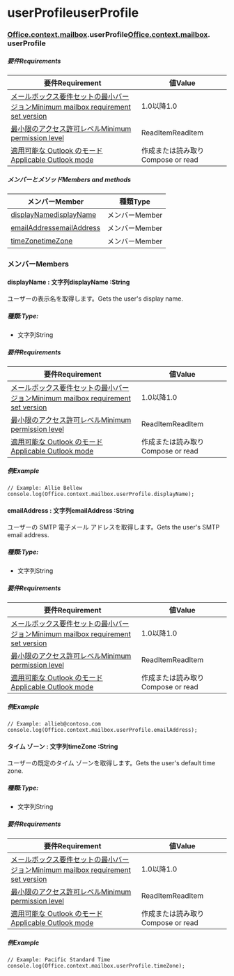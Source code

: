 # <a name="userprofile"></a><span data-ttu-id="cef5c-101">userProfile</span><span class="sxs-lookup"><span data-stu-id="cef5c-101">userProfile</span></span>

### <span data-ttu-id="cef5c-p101">[Office](Office.md)[.context](Office.context.md)[.mailbox](Office.context.mailbox.md).userProfile</span><span class="sxs-lookup"><span data-stu-id="cef5c-p101">[Office](Office.md)[.context](Office.context.md)[.mailbox](Office.context.mailbox.md). userProfile</span></span>

##### <a name="requirements"></a><span data-ttu-id="cef5c-104">要件</span><span class="sxs-lookup"><span data-stu-id="cef5c-104">Requirements</span></span>

|<span data-ttu-id="cef5c-105">要件</span><span class="sxs-lookup"><span data-stu-id="cef5c-105">Requirement</span></span>| <span data-ttu-id="cef5c-106">値</span><span class="sxs-lookup"><span data-stu-id="cef5c-106">Value</span></span>|
|---|---|
|[<span data-ttu-id="cef5c-107">メールボックス要件セットの最小バージョン</span><span class="sxs-lookup"><span data-stu-id="cef5c-107">Minimum mailbox requirement set version</span></span>](/office/dev/add-ins/reference/requirement-sets/outlook-api-requirement-sets)| <span data-ttu-id="cef5c-108">1.0以降</span><span class="sxs-lookup"><span data-stu-id="cef5c-108">1.0</span></span>|
|[<span data-ttu-id="cef5c-109">最小限のアクセス許可レベル</span><span class="sxs-lookup"><span data-stu-id="cef5c-109">Minimum permission level</span></span>](https://docs.microsoft.com/outlook/add-ins/understanding-outlook-add-in-permissions)| <span data-ttu-id="cef5c-110">ReadItem</span><span class="sxs-lookup"><span data-stu-id="cef5c-110">ReadItem</span></span>|
|[<span data-ttu-id="cef5c-111">適用可能な Outlook のモード</span><span class="sxs-lookup"><span data-stu-id="cef5c-111">Applicable Outlook mode</span></span>](https://docs.microsoft.com/outlook/add-ins/#extension-points)| <span data-ttu-id="cef5c-112">作成または読み取り</span><span class="sxs-lookup"><span data-stu-id="cef5c-112">Compose or read</span></span>|

##### <a name="members-and-methods"></a><span data-ttu-id="cef5c-113">メンバーとメソッド</span><span class="sxs-lookup"><span data-stu-id="cef5c-113">Members and methods</span></span>

| <span data-ttu-id="cef5c-114">メンバー</span><span class="sxs-lookup"><span data-stu-id="cef5c-114">Member</span></span> | <span data-ttu-id="cef5c-115">種類</span><span class="sxs-lookup"><span data-stu-id="cef5c-115">Type</span></span> |
|--------|------|
| [<span data-ttu-id="cef5c-116">displayName</span><span class="sxs-lookup"><span data-stu-id="cef5c-116">displayName</span></span>](#displayname-string) | <span data-ttu-id="cef5c-117">メンバー</span><span class="sxs-lookup"><span data-stu-id="cef5c-117">Member</span></span> |
| [<span data-ttu-id="cef5c-118">emailAddress</span><span class="sxs-lookup"><span data-stu-id="cef5c-118">emailAddress</span></span>](#emailaddress-string) | <span data-ttu-id="cef5c-119">メンバー</span><span class="sxs-lookup"><span data-stu-id="cef5c-119">Member</span></span> |
| [<span data-ttu-id="cef5c-120">timeZone</span><span class="sxs-lookup"><span data-stu-id="cef5c-120">timeZone</span></span>](#timezone-string) | <span data-ttu-id="cef5c-121">メンバー</span><span class="sxs-lookup"><span data-stu-id="cef5c-121">Member</span></span> |

### <a name="members"></a><span data-ttu-id="cef5c-122">メンバー</span><span class="sxs-lookup"><span data-stu-id="cef5c-122">Members</span></span>

####  <a name="displayname-string"></a><span data-ttu-id="cef5c-123">displayName : 文字列</span><span class="sxs-lookup"><span data-stu-id="cef5c-123">displayName :String</span></span>

<span data-ttu-id="cef5c-124">ユーザーの表示名を取得します。</span><span class="sxs-lookup"><span data-stu-id="cef5c-124">Gets the user's display name.</span></span>

##### <a name="type"></a><span data-ttu-id="cef5c-125">種類:</span><span class="sxs-lookup"><span data-stu-id="cef5c-125">Type:</span></span>

*   <span data-ttu-id="cef5c-126">文字列</span><span class="sxs-lookup"><span data-stu-id="cef5c-126">String</span></span>

##### <a name="requirements"></a><span data-ttu-id="cef5c-127">要件</span><span class="sxs-lookup"><span data-stu-id="cef5c-127">Requirements</span></span>

|<span data-ttu-id="cef5c-128">要件</span><span class="sxs-lookup"><span data-stu-id="cef5c-128">Requirement</span></span>| <span data-ttu-id="cef5c-129">値</span><span class="sxs-lookup"><span data-stu-id="cef5c-129">Value</span></span>|
|---|---|
|[<span data-ttu-id="cef5c-130">メールボックス要件セットの最小バージョン</span><span class="sxs-lookup"><span data-stu-id="cef5c-130">Minimum mailbox requirement set version</span></span>](/office/dev/add-ins/reference/requirement-sets/outlook-api-requirement-sets)| <span data-ttu-id="cef5c-131">1.0以降</span><span class="sxs-lookup"><span data-stu-id="cef5c-131">1.0</span></span>|
|[<span data-ttu-id="cef5c-132">最小限のアクセス許可レベル</span><span class="sxs-lookup"><span data-stu-id="cef5c-132">Minimum permission level</span></span>](https://docs.microsoft.com/outlook/add-ins/understanding-outlook-add-in-permissions)| <span data-ttu-id="cef5c-133">ReadItem</span><span class="sxs-lookup"><span data-stu-id="cef5c-133">ReadItem</span></span>|
|[<span data-ttu-id="cef5c-134">適用可能な Outlook のモード</span><span class="sxs-lookup"><span data-stu-id="cef5c-134">Applicable Outlook mode</span></span>](https://docs.microsoft.com/outlook/add-ins/#extension-points)| <span data-ttu-id="cef5c-135">作成または読み取り</span><span class="sxs-lookup"><span data-stu-id="cef5c-135">Compose or read</span></span>|

##### <a name="example"></a><span data-ttu-id="cef5c-136">例</span><span class="sxs-lookup"><span data-stu-id="cef5c-136">Example</span></span>

```
// Example: Allie Bellew
console.log(Office.context.mailbox.userProfile.displayName);
```

####  <a name="emailaddress-string"></a><span data-ttu-id="cef5c-137">emailAddress : 文字列</span><span class="sxs-lookup"><span data-stu-id="cef5c-137">emailAddress :String</span></span>

<span data-ttu-id="cef5c-138">ユーザーの SMTP 電子メール アドレスを取得します。</span><span class="sxs-lookup"><span data-stu-id="cef5c-138">Gets the user's SMTP email address.</span></span>

##### <a name="type"></a><span data-ttu-id="cef5c-139">種類:</span><span class="sxs-lookup"><span data-stu-id="cef5c-139">Type:</span></span>

*   <span data-ttu-id="cef5c-140">文字列</span><span class="sxs-lookup"><span data-stu-id="cef5c-140">String</span></span>

##### <a name="requirements"></a><span data-ttu-id="cef5c-141">要件</span><span class="sxs-lookup"><span data-stu-id="cef5c-141">Requirements</span></span>

|<span data-ttu-id="cef5c-142">要件</span><span class="sxs-lookup"><span data-stu-id="cef5c-142">Requirement</span></span>| <span data-ttu-id="cef5c-143">値</span><span class="sxs-lookup"><span data-stu-id="cef5c-143">Value</span></span>|
|---|---|
|[<span data-ttu-id="cef5c-144">メールボックス要件セットの最小バージョン</span><span class="sxs-lookup"><span data-stu-id="cef5c-144">Minimum mailbox requirement set version</span></span>](/office/dev/add-ins/reference/requirement-sets/outlook-api-requirement-sets)| <span data-ttu-id="cef5c-145">1.0以降</span><span class="sxs-lookup"><span data-stu-id="cef5c-145">1.0</span></span>|
|[<span data-ttu-id="cef5c-146">最小限のアクセス許可レベル</span><span class="sxs-lookup"><span data-stu-id="cef5c-146">Minimum permission level</span></span>](https://docs.microsoft.com/outlook/add-ins/understanding-outlook-add-in-permissions)| <span data-ttu-id="cef5c-147">ReadItem</span><span class="sxs-lookup"><span data-stu-id="cef5c-147">ReadItem</span></span>|
|[<span data-ttu-id="cef5c-148">適用可能な Outlook のモード</span><span class="sxs-lookup"><span data-stu-id="cef5c-148">Applicable Outlook mode</span></span>](https://docs.microsoft.com/outlook/add-ins/#extension-points)| <span data-ttu-id="cef5c-149">作成または読み取り</span><span class="sxs-lookup"><span data-stu-id="cef5c-149">Compose or read</span></span>|

##### <a name="example"></a><span data-ttu-id="cef5c-150">例</span><span class="sxs-lookup"><span data-stu-id="cef5c-150">Example</span></span>

```
// Example: allieb@contoso.com
console.log(Office.context.mailbox.userProfile.emailAddress);
```

####  <a name="timezone-string"></a><span data-ttu-id="cef5c-151">タイム ゾーン : 文字列</span><span class="sxs-lookup"><span data-stu-id="cef5c-151">timeZone :String</span></span>

<span data-ttu-id="cef5c-152">ユーザーの既定のタイム ゾーンを取得します。</span><span class="sxs-lookup"><span data-stu-id="cef5c-152">Gets the user's default time zone.</span></span>

##### <a name="type"></a><span data-ttu-id="cef5c-153">種類:</span><span class="sxs-lookup"><span data-stu-id="cef5c-153">Type:</span></span>

*   <span data-ttu-id="cef5c-154">文字列</span><span class="sxs-lookup"><span data-stu-id="cef5c-154">String</span></span>

##### <a name="requirements"></a><span data-ttu-id="cef5c-155">要件</span><span class="sxs-lookup"><span data-stu-id="cef5c-155">Requirements</span></span>

|<span data-ttu-id="cef5c-156">要件</span><span class="sxs-lookup"><span data-stu-id="cef5c-156">Requirement</span></span>| <span data-ttu-id="cef5c-157">値</span><span class="sxs-lookup"><span data-stu-id="cef5c-157">Value</span></span>|
|---|---|
|[<span data-ttu-id="cef5c-158">メールボックス要件セットの最小バージョン</span><span class="sxs-lookup"><span data-stu-id="cef5c-158">Minimum mailbox requirement set version</span></span>](/office/dev/add-ins/reference/requirement-sets/outlook-api-requirement-sets)| <span data-ttu-id="cef5c-159">1.0以降</span><span class="sxs-lookup"><span data-stu-id="cef5c-159">1.0</span></span>|
|[<span data-ttu-id="cef5c-160">最小限のアクセス許可レベル</span><span class="sxs-lookup"><span data-stu-id="cef5c-160">Minimum permission level</span></span>](https://docs.microsoft.com/outlook/add-ins/understanding-outlook-add-in-permissions)| <span data-ttu-id="cef5c-161">ReadItem</span><span class="sxs-lookup"><span data-stu-id="cef5c-161">ReadItem</span></span>|
|[<span data-ttu-id="cef5c-162">適用可能な Outlook のモード</span><span class="sxs-lookup"><span data-stu-id="cef5c-162">Applicable Outlook mode</span></span>](https://docs.microsoft.com/outlook/add-ins/#extension-points)| <span data-ttu-id="cef5c-163">作成または読み取り</span><span class="sxs-lookup"><span data-stu-id="cef5c-163">Compose or read</span></span>|

##### <a name="example"></a><span data-ttu-id="cef5c-164">例</span><span class="sxs-lookup"><span data-stu-id="cef5c-164">Example</span></span>

```
// Example: Pacific Standard Time
console.log(Office.context.mailbox.userProfile.timeZone);
```